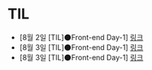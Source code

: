 # TIL

- [8월 2일 [TIL]🌑Front-end Day-1] [링크](https://velog.io/@goum/Front-end-TIL-Day-1)
- [8월 3일 [TIL]🌑Front-end Day-1] [링크](https://velog.io/@goum/Front-end-TIL-Day-2)
- [8월 3일 [TIL]🌑Front-end Day-1] [링크](https://velog.io/@goum/TILFront-end-Day-3)
